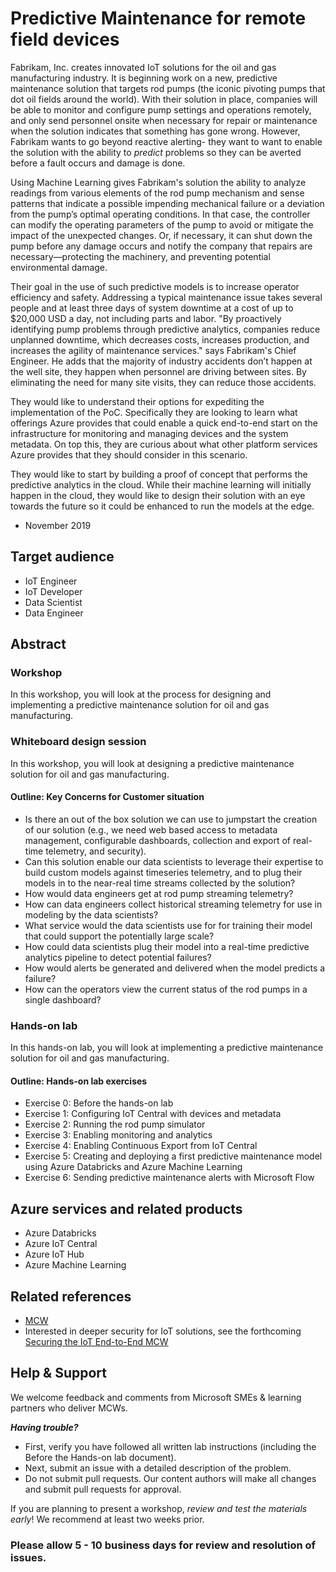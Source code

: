 # Predictive Maintenance for remote field devices

Fabrikam, Inc. creates innovated IoT solutions for the oil and gas manufacturing industry. It is beginning work on a new, predictive maintenance solution that targets rod pumps (the iconic pivoting pumps that dot oil fields around the world). With their solution in place, companies will be able to monitor and configure pump settings and operations remotely, and only send personnel onsite when necessary for repair or maintenance when the solution indicates that something has gone wrong. However, Fabrikam wants to go beyond reactive alerting- they want to want to enable the solution with the ability to _predict_ problems so they can be averted before a fault occurs and damage is done.

Using Machine Learning gives Fabrikam's solution the ability to analyze readings from various elements of the rod pump mechanism and sense patterns that indicate a possible impending mechanical failure or a deviation from the pump’s optimal operating conditions. In that case, the controller can modify the operating parameters of the pump to avoid or mitigate the impact of the unexpected changes. Or, if necessary, it can shut down the pump before any damage occurs and notify the company that repairs are necessary—protecting the machinery, and preventing potential environmental damage.

Their goal in the use of such predictive models is to increase operator efficiency and safety. Addressing a typical maintenance issue takes several people and at least three days of system downtime at a cost of up to \$20,000 USD a day, not including parts and labor. "By proactively identifying pump problems through predictive analytics, companies reduce unplanned downtime, which decreases costs, increases production, and increases the agility of maintenance services." says Fabrikam's Chief Engineer. He adds that the majority of industry accidents don’t happen at the well site, they happen when personnel are driving between sites. By eliminating the need for many site visits, they can reduce those accidents.

They would like to understand their options for expediting the implementation of the PoC. Specifically they are looking to learn what offerings Azure provides that could enable a quick end-to-end start on the infrastructure for monitoring and managing devices and the system metadata. On top this, they are curious about what other platform services Azure provides that they should consider in this scenario.

They would like to start by building a proof of concept that performs the predictive analytics in the cloud. While their machine learning will initially happen in the cloud, they would like to design their solution with an eye towards the future so it could be enhanced to run the models at the edge.

- November 2019

## Target audience

- IoT Engineer
- IoT Developer
- Data Scientist
- Data Engineer

## Abstract

### Workshop

In this workshop, you will look at the process for designing and implementing a predictive maintenance solution for oil and gas manufacturing.

### Whiteboard design session

In this workshop, you will look at designing a predictive maintenance solution for oil and gas manufacturing.

#### Outline: Key Concerns for Customer situation

- Is there an out of the box solution we can use to jumpstart the creation of our solution (e.g., we need web based access to metadata management, configurable dashboards, collection and export of real-time telemetry, and security).
- Can this solution enable our data scientists to leverage their expertise to build custom models against timeseries telemetry, and to plug their models in to the near-real time streams collected by the solution?
- How would data engineers get at rod pump streaming telemetry?
- How can data engineers collect historical streaming telemetry for use in modeling by the data scientists?
- What service would the data scientists use for for training their model that could support the potentially large scale?
- How could data scientists plug their model into a real-time predictive analytics pipeline to detect potential failures?
- How would alerts be generated and delivered when the model predicts a failure?
- How can the operators view the current status of the rod pumps in a single dashboard?

### Hands-on lab

In this hands-on lab, you will look at implementing a predictive maintenance solution for oil and gas manufacturing.

#### Outline: Hands-on lab exercises

- Exercise 0: Before the hands-on lab
- Exercise 1: Configuring IoT Central with devices and metadata
- Exercise 2: Running the rod pump simulator
- Exercise 3: Enabling monitoring and analytics
- Exercise 4: Enabling Continuous Export from IoT Central
- Exercise 5: Creating and deploying a first predictive maintenance model using Azure Databricks and Azure Machine Learning
- Exercise 6: Sending predictive maintenance alerts with Microsoft Flow

## Azure services and related products

- Azure Databricks
- Azure IoT Central
- Azure IoT Hub
- Azure Machine Learning

## Related references

- [MCW](https://github.com/Microsoft/MCW)
- Interested in deeper security for IoT solutions, see the forthcoming [Securing the IoT End-to-End MCW](https://github.com/microsoft/MCW-Securing-the-IoT-end-to-end)

## Help & Support

We welcome feedback and comments from Microsoft SMEs & learning partners who deliver MCWs.  

***Having trouble?***

- First, verify you have followed all written lab instructions (including the Before the Hands-on lab document).
- Next, submit an issue with a detailed description of the problem.
- Do not submit pull requests. Our content authors will make all changes and submit pull requests for approval.

If you are planning to present a workshop, *review and test the materials early*! We recommend at least two weeks prior.

### Please allow 5 - 10 business days for review and resolution of issues.